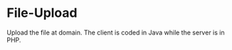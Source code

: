 File-Upload
===========

Upload the file at domain. The client is coded in Java while the server is in PHP.
